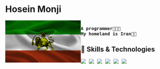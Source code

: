 # Hosein Monji
<img align="left" width="240" src="i96256_iran.png"> <samp> <br>
    **A programmer🧑🏻‍💻**</br>
    **My homeland is Iran🥷🏻**</br>
    </samp>
## 🚀 Skills & Technologies

<div align="left">
  <div style="display: flex; flex-wrap: wrap; gap: 10px;">
    <img src="https://img.shields.io/badge/Ruby-CC342D?style=for-the-badge&logo=ruby&logoColor=white" />
    <img src="https://img.shields.io/badge/Python-3776AB?style=for-the-badge&logo=python&logoColor=white" />
    <img src="https://img.shields.io/badge/HTML5-E34F26?style=for-the-badge&logo=html5&logoColor=white" />
    <img src="https://img.shields.io/badge/CSS3-1572B6?style=for-the-badge&logo=css3&logoColor=white" />
    <img src="https://img.shields.io/badge/JavaScript-F7DF1E?style=for-the-badge&logo=javascript&logoColor=black" />
    <img src="https://img.shields.io/badge/Linux-FCC624?style=for-the-badge&logo=linux&logoColor=black" />
  </div>
</div>



